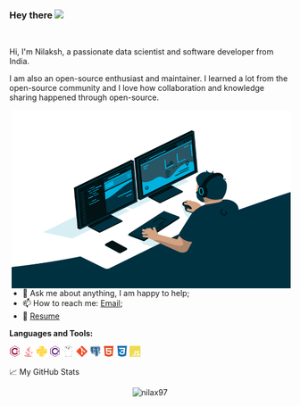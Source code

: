 <link rel="stylesheet" href="https://cdn.jsdelivr.net/gh/devicons/devicon@latest/devicon.min.css">

### Hey there <img src="https://media.giphy.com/media/hvRJCLFzcasrR4ia7z/giphy.gif" width="25px">

<br />

Hi, I'm Nilaksh, a passionate data scientist and software developer from India. 

I am also an open-source enthusiast and maintainer. I learned a lot from the open-source community and I love how collaboration and knowledge sharing happened through open-source.


  <img align="right" alt="GIF" src="https://github.com/nilax97/nilax97/blob/master/code.gif?raw=true" width="500" height="320" />
  
- 💬 Ask me about anything, I am happy to help;
- 📫 How to reach me: [Email](mailto:agarwal.nilaksh@gmail.com);
- 📝 [Resume](https://nilax97.github.io/files/resume.pdf)

**Languages and Tools:**  

<code><img height="20" src="https://raw.githubusercontent.com/devicons/devicon/master/icons/cplusplus/cplusplus-line.svg"></code>
<code><img height="20" src="https://raw.githubusercontent.com/devicons/devicon/master/icons/java/java-plain.svg"></code>
<code><img height="20" src="https://raw.githubusercontent.com/devicons/devicon/master/icons/python/python-plain.svg"></code>
<code><img height="20" src="https://raw.githubusercontent.com/devicons/devicon/master/icons/csharp/csharp-line.svg"></code>
<code><img height="20" src="https://raw.githubusercontent.com/devicons/devicon/master/icons/go/go-line.svg"></code>
<code><img height="20" src="https://raw.githubusercontent.com/devicons/devicon/master/icons/git/git-plain.svg"></code>
<code><img height="20" src="https://raw.githubusercontent.com/devicons/devicon/master/icons/postgresql/postgresql-plain.svg"></code>
<code><img height="20" src="https://raw.githubusercontent.com/devicons/devicon/master/icons/html5/html5-plain.svg"></code>
<code><img height="20" src="https://raw.githubusercontent.com/devicons/devicon/master/icons/css3/css3-plain.svg"></code>
<code><img height="20" src="https://raw.githubusercontent.com/devicons/devicon/master/icons/javascript/javascript-plain.svg"></code>

📈 My GitHub Stats

<p align="center"> <img src="https://github-readme-stats.vercel.app/api?username=nilax97&show_icons=true&theme=gothamcount_private=true" alt="nilax97" />




